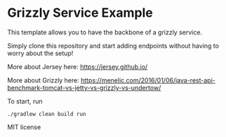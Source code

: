 # Grizzly Service Example

This template allows you to have the backbone of a grizzly service. 

Simply clone this repository and start adding endpoints without having to worry about the setup!

More about Jersey here: https://jersey.github.io/

More about Grizzly here: https://menelic.com/2016/01/06/java-rest-api-benchmark-tomcat-vs-jetty-vs-grizzly-vs-undertow/

To start, run

```./gradlew clean build run```

MIT license